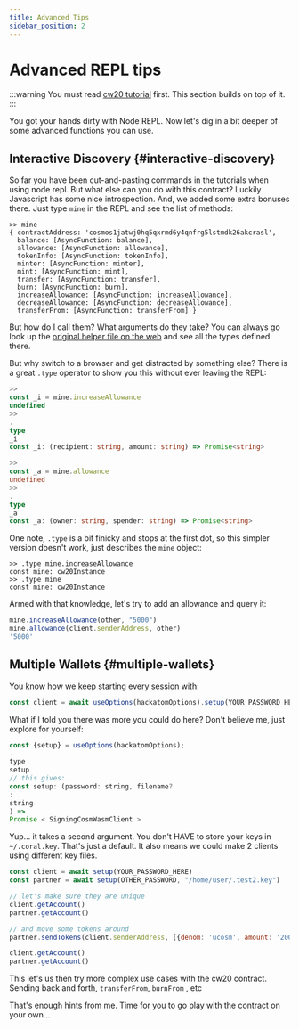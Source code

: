 ```yaml
---
title: Advanced Tips
sidebar_position: 2
---
```


# Advanced REPL tips

:::warning
You must read [cw20 tutorial](cw20/cw20-base-tutorial.md) first. This section builds on top of it.
:::

You got your hands dirty with Node REPL. Now let's dig in a bit deeper of some advanced functions you can use.

## Interactive Discovery {#interactive-discovery}

So far you have been cut-and-pasting commands in the tutorials when using node repl. But what else can you do with this
contract? Luckily Javascript has some nice introspection. And, we added some extra bonuses there. Just type
`mine` in the REPL and see the list of methods:

```
>> mine
{ contractAddress: 'cosmos1jatwj0hq5qxrmd6y4qnfrg5lstmdk26akcrasl',
  balance: [AsyncFunction: balance],
  allowance: [AsyncFunction: allowance],
  tokenInfo: [AsyncFunction: tokenInfo],
  minter: [AsyncFunction: minter],
  mint: [AsyncFunction: mint],
  transfer: [AsyncFunction: transfer],
  burn: [AsyncFunction: burn],
  increaseAllowance: [AsyncFunction: increaseAllowance],
  decreaseAllowance: [AsyncFunction: decreaseAllowance],
  transferFrom: [AsyncFunction: transferFrom] }
```

But how do I call them? What arguments do they take? You can always go look up the
[original helper file on the web](https://github.com/CosmWasm/cosmwasm-plus/blob/master/contracts/cw20-base/helpers.ts#L151-L167)
and see all the types defined there.

But why switch to a browser and get distracted by something else? There is a great `.type` operator to show you this
without ever leaving the REPL:

```ts
>>
const _i = mine.increaseAllowance
undefined
>>
.
type
_i
const _i: (recipient: string, amount: string) => Promise<string>

>>
const _a = mine.allowance
undefined
>>
.
type
_a
const _a: (owner: string, spender: string) => Promise<string>
```

One note, `.type` is a bit finicky and stops at the first dot, so this simpler version doesn't work, just describes
the `mine` object:

```
>> .type mine.increaseAllowance
const mine: cw20Instance
>> .type mine
const mine: cw20Instance
```

Armed with that knowledge, let's try to add an allowance and query it:

```js
mine.increaseAllowance(other, "5000")
mine.allowance(client.senderAddress, other)
'5000'
```

## Multiple Wallets {#multiple-wallets}

You know how we keep starting every session with:

```js
const client = await useOptions(hackatomOptions).setup(YOUR_PASSWORD_HERE);
```

What if I told you there was more you could do here? Don't believe me, just explore for yourself:

```js
const {setup} = useOptions(hackatomOptions);
.
type
setup
// this gives:
const setup: (password: string, filename?
:
string
) =>
Promise < SigningCosmWasmClient >
```

Yup... it takes a second argument. You don't HAVE to store your keys in `~/.coral.key`. That's just a default. It also
means we could make 2 clients using different key files.

```js
const client = await setup(YOUR_PASSWORD_HERE)
const partner = await setup(OTHER_PASSWORD, "/home/user/.test2.key")

// let's make sure they are unique
client.getAccount()
partner.getAccount()

// and move some tokens around
partner.sendTokens(client.senderAddress, [{denom: 'ucosm', amount: '200000'}])

client.getAccount()
partner.getAccount()
```

This let's us then try more complex use cases with the cw20 contract. Sending back and forth, `transferFrom`, `burnFrom`
, etc

That's enough hints from me. Time for you to go play with the contract on your own...
